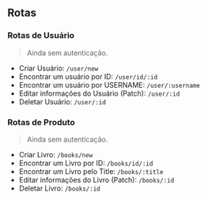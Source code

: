 ## Rotas
### Rotas de Usuário
> Ainda sem autenticação. 
- Criar Usuário: `/user/new`
- Encontrar um usuário por ID: `/user/id/:id`
- Encontrar um usuário por USERNAME: `/user/:username`
- Editar informações do Usuário (Patch): `/user/:id`
- Deletar Usuário: `/user/:id`
  
### Rotas de Produto
> Ainda sem autenticação.
- Criar Livro: `/books/new`
- Encontrar um Livro por ID: `/books/id/:id`
- Encontrar um Livro pelo Title: `/books/:title`
- Editar informações do Livro (Patch): `/books/:id`
- Deletar Livro: `/books/:id`